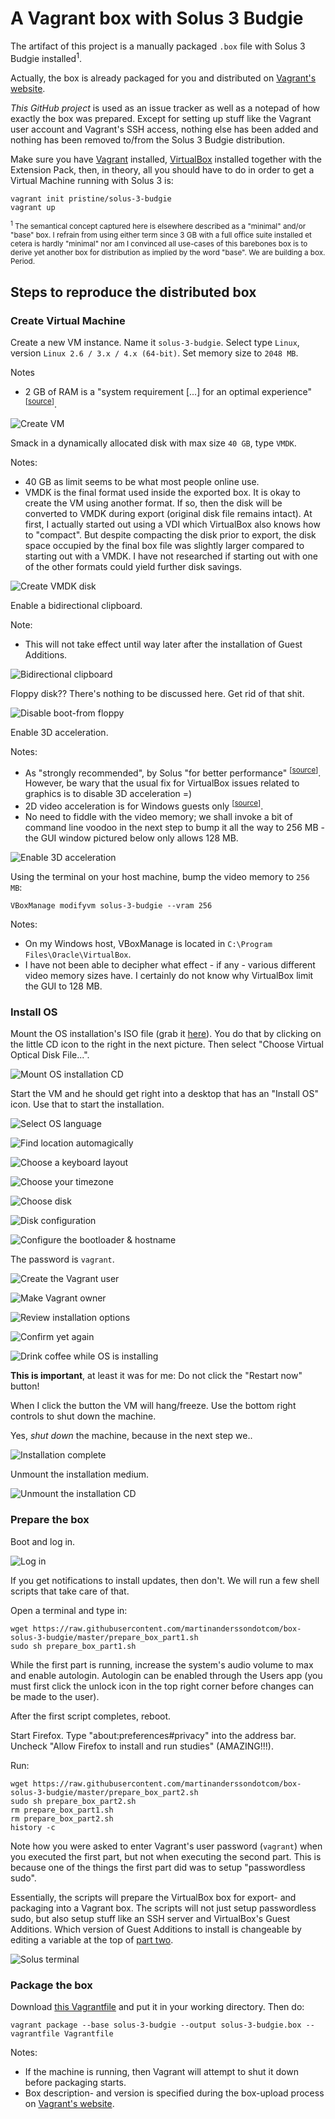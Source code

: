 # A Vagrant box with Solus 3 Budgie

The artifact of this project is a manually packaged `.box` file with Solus 3
Budgie installed<sup>1</sup>.

Actually, the box is already packaged for you and distributed on
[Vagrant's website][1].

_This GitHub project_ is used as an issue tracker as well as a notepad of how
exactly the box was prepared. Except for setting up stuff like the Vagrant user
account and Vagrant's SSH access, nothing else has been added and nothing has
been removed to/from the Solus 3 Budgie distribution.

Make sure you have [Vagrant][2] installed, [VirtualBox][3] installed together
with the Extension Pack, then, in theory, all you should have to do in order to
get a Virtual Machine running with Solus 3 is:

    vagrant init pristine/solus-3-budgie
    vagrant up 

<sub><sup>1</sup> The semantical concept captured here is elsewhere described as
a "minimal" and/or "base" box. I refrain from using either term since 3 GB with
a full office suite installed et cetera is hardly "minimal" nor am I convinced
all use-cases of this barebones box is to derive yet another box for
distribution as implied by the word "base". We are building a box. Period.</sub>

## Steps to reproduce the distributed box

### Create Virtual Machine

Create a new VM instance. Name it `solus-3-budgie`. Select type `Linux`, version
`Linux 2.6 / 3.x / 4.x (64-bit)`. Set memory size to `2048 MB`.

Notes

- 2 GB of RAM is a "system requirement [...] for an optimal experience"
  <sup>[[source][4]]</sup>.

![Create VM][img-01]

Smack in a dynamically allocated disk with max size `40 GB`, type `VMDK`.

Notes:

- 40 GB as limit seems to be what most people online use.
- VMDK is the final format used inside the exported box. It is okay to create
  the VM using another format. If so, then the disk will be converted to VMDK
  during export (original disk file remains intact). At first, I actually
  started out using a VDI which VirtualBox also knows how to "compact". But
  despite compacting the disk prior to export, the disk space occupied by the
  final box file was slightly larger compared to starting out with a VMDK. I
  have not researched if starting out with one of the other formats could yield
  further disk savings.

![Create VMDK disk][img-02]

Enable a bidirectional clipboard.

Note:

- This will not take effect until way later after the installation of Guest
  Additions.

![Bidirectional clipboard][img-03]

Floppy disk?? There's nothing to be discussed here. Get rid of that shit.

![Disable boot-from floppy][img-04]

Enable 3D acceleration.

Notes:

- As "strongly recommended", by Solus "for better performance"
  <sup>[[source][5]]</sup>. However, be wary that the usual fix for VirtualBox
  issues related to graphics is to disable 3D acceleration =)
- 2D video acceleration is for Windows guests only <sup>[[source][6]]</sup>.
- No need to fiddle with the video memory; we shall invoke a bit of command line
  voodoo in the next step to bump it all the way to 256 MB - the GUI window
  pictured below only allows 128 MB.

![Enable 3D acceleration][img-05]

Using the terminal on your host machine, bump the video memory to `256 MB`:

    VBoxManage modifyvm solus-3-budgie --vram 256

Notes:

- On my Windows host, VBoxManage is located in
  `C:\Program Files\Oracle\VirtualBox`.
- I have not been able to decipher what effect - if any - various different
  video memory sizes have. I certainly do not know why VirtualBox limit the GUI
  to 128 MB.

### Install OS

Mount the OS installation's ISO file (grab it [here][4]). You do that by
clicking on the little CD icon to the right in the next picture. Then select
"Choose Virtual Optical Disk File...".

![Mount OS installation CD][img-06]

Start the VM and he should get right into a desktop that has an "Install OS"
icon. Use that to start the installation.

![Select OS language][img-07]

![Find location automagically][img-08]

![Choose a keyboard layout][img-09]

![Choose your timezone][img-10]

![Choose disk][img-11]

![Disk configuration][img-12]

![Configure the bootloader & hostname][img-13]

The password is `vagrant`.

![Create the Vagrant user][img-14]

![Make Vagrant owner][img-15]

![Review installation options][img-16]

![Confirm yet again][img-17]

![Drink coffee while OS is installing][img-18]

**This is important**, at least it was for me: Do not click the "Restart now"
button!

When I click the button the VM will hang/freeze. Use the bottom right controls
to shut down the machine.

Yes, _shut down_ the machine, because in the next step we..

![Installation complete][img-19]

Unmount the installation medium.

![Unmount the installation CD][img-20]

### Prepare the box

Boot and log in.

![Log in][img-21]

If you get notifications to install updates, then don't. We will run a few shell
scripts that take care of that.

Open a terminal and type in:

    wget https://raw.githubusercontent.com/martinanderssondotcom/box-solus-3-budgie/master/prepare_box_part1.sh
    sudo sh prepare_box_part1.sh

While the first part is running, increase the system's audio volume to max and
enable autologin. Autologin can be enabled through the Users app (you must first
click the unlock icon in the top right corner before changes can be made to the
user).

After the first script completes, reboot.

Start Firefox. Type "about:preferences#privacy" into the address bar. Uncheck
"Allow Firefox to install and run studies" (AMAZING!!!).

Run:

    wget https://raw.githubusercontent.com/martinanderssondotcom/box-solus-3-budgie/master/prepare_box_part2.sh
    sudo sh prepare_box_part2.sh
    rm prepare_box_part1.sh
    rm prepare_box_part2.sh
    history -c

Note how you were asked to enter Vagrant's user password (`vagrant`) when you
executed the first part, but not when executing the second part. This is because
one of the things the first part did was to setup "passwordless sudo".

Essentially, the scripts will prepare the VirtualBox box for export- and
packaging into a Vagrant box. The scripts will not just setup passwordless sudo,
but also setup stuff like an SSH server and VirtualBox's Guest Additions. Which
version of Guest Additions to install is changeable by editing a variable at the
top of [part two][7].

![Solus terminal][img-22]

### Package the box

Download [this Vagrantfile][8] and put it in your working directory. Then do:

    vagrant package --base solus-3-budgie --output solus-3-budgie.box --vagrantfile Vagrantfile

Notes:

- If the machine is running, then Vagrant will attempt to shut it down before
  packaging starts.
- Box description- and version is specified during the box-upload process on
  [Vagrant's website][9].

[1]: https://app.vagrantup.com/pristine/boxes/solus-3-budgie
[2]: https://www.vagrantup.com/
[3]: https://www.virtualbox.org/wiki/Downloads
[4]: https://solus-project.com/download/
[5]: https://solus-project.com/articles/software/virtualbox/en/
[6]: https://www.virtualbox.org/manual/ch04.html#guestadd-2d
[7]: https://github.com/martinanderssondotcom/box-solus-3-budgie/blob/master/prepare_box_part2.sh
[8]: https://github.com/martinanderssondotcom/box-solus-3-budgie/blob/master/Vagrantfile
[9]: https://app.vagrantup.com/boxes/new

[img-01]: screenshots/01-vb-create-vm.png
[img-02]: screenshots/02-vb-create-vmdk-disk.png
[img-03]: screenshots/03-vb-bidirectional-clipboard.png
[img-04]: screenshots/04-vb-disable-floppy-boot.png
[img-05]: screenshots/05-vd-enable-3d.png
[img-06]: screenshots/06-vb-mount-solus-iso.png

[img-07]: screenshots/07-os-language.png
[img-08]: screenshots/08-os-location.png
[img-09]: screenshots/09-os-keyboard.png
[img-10]: screenshots/10-os-timezone.png
[img-11]: screenshots/11-os-choose-disk.png
[img-12]: screenshots/12-os-disk-configuration.png
[img-13]: screenshots/13-os-bootloader-hostname.png
[img-14]: screenshots/14-os-user.png
[img-15]: screenshots/15-os-owner.png
[img-16]: screenshots/16-os-review.png
[img-17]: screenshots/17-os-confirm.png
[img-18]: screenshots/18-os-installing.png
[img-19]: screenshots/19-os-complete.png

[img-20]: screenshots/20-vb-unmount.png
[img-21]: screenshots/21-vm-login.png
[img-22]: screenshots/22-vm-terminal.png